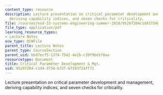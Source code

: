 ```yaml
---
content_type: resource
description: Lecture presentation on critical parameter development and management,
  deriving capability indices, and seven checks for criticality.
file: /courses/esd-33-systems-engineering-summer-2010/95297204c1d43734b72f67193f2aff71_MITESD_33SUM10_lec07.pdf
file_type: application/pdf
learning_resource_types:
- Lecture Notes
ocw_type: OCWFile
parent_title: Lecture Notes
parent_type: CourseSection
parent_uid: bbd7ecf5-1374-7542-4e2b-c39f9be5f0aa
resourcetype: Document
title: Critical Parameter Development & Mgt.
uid: 95297204-c1d4-3734-b72f-67193f2aff71
---
```

Lecture presentation on critical parameter development and management, deriving capability indices, and seven checks for criticality.

